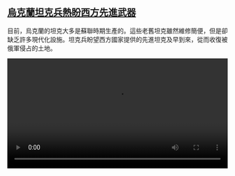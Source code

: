 <!--1680270426000-->
[烏克蘭坦克兵熱盼西方先進武器](https://www.dw.com/zh/%E7%83%8F%E5%85%8B%E8%98%AD%E5%9D%A6%E5%85%8B%E5%85%B5%E7%86%B1%E7%9B%BC%E8%A5%BF%E6%96%B9%E5%85%88%E9%80%B2%E6%AD%A6%E5%99%A8/a-65196349)
------

<p>目前，烏克蘭的坦克大多是蘇聯時期生產的。這些老舊坦克雖然維修簡便，但是卻缺乏許多現代化設施。坦克兵盼望西方國家提供的先進坦克及早到來，從而收復被俄軍侵占的土地。</small></p><video src="https://tvdownloaddw-a.akamaihd.net/dwtv_video/flv/vdt_zh/2023/bchi230331_001_ukrtanks_01r_AVC_1280x720.mp4" controls style="width:100%"></video>
